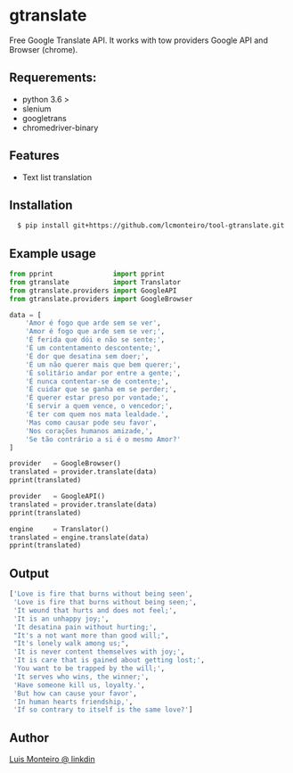 gtranslate
==========

Free Google Translate API. It works with tow providers Google API and Browser (chrome).


Requerements:
-------------
- python 3.6 > 
- slenium
- googletrans
- chromedriver-binary

Features
--------

- Text list translation

Installation
------------
``` sh
  $ pip install git+https://github.com/lcmonteiro/tool-gtranslate.git
```

Example usage
-------------
``` python
from pprint               import pprint
from gtranslate           import Translator
from gtranslate.providers import GoogleAPI
from gtranslate.providers import GoogleBrowser

data = [
    'Amor é fogo que arde sem se ver', 
    'Amor é fogo que arde sem se ver;', 
    'É ferida que dói e não se sente;', 
    'É um contentamento descontente;', 
    'É dor que desatina sem doer;', 
    'É um não querer mais que bem querer;', 
    'É solitário andar por entre a gente;', 
    'É nunca contentar-se de contente;', 
    'É cuidar que se ganha em se perder;', 
    'É querer estar preso por vontade;', 
    'É servir a quem vence, o vencedor;', 
    'É ter com quem nos mata lealdade.', 
    'Mas como causar pode seu favor', 
    'Nos corações humanos amizade,', 
    'Se tão contrário a si é o mesmo Amor?'
]

provider   = GoogleBrowser()
translated = provider.translate(data)
pprint(translated)

provider   = GoogleAPI()
translated = provider.translate(data)
pprint(translated)

engine     = Translator()
translated = engine.translate(data)
pprint(translated)
```
Output
------
``` python
['Love is fire that burns without being seen',
 'Love is fire that burns without being seen;',
 'It wound that hurts and does not feel;',
 'It is an unhappy joy;',
 'It desatina pain without hurting;',
 "It's a not want more than good will;",
 "It's lonely walk among us;",
 'It is never content themselves with joy;',
 'It is care that is gained about getting lost;',
 'You want to be trapped by the will;',
 'It serves who wins, the winner;',
 'Have someone kill us, loyalty.',
 'But how can cause your favor',
 'In human hearts friendship,',
 'If so contrary to itself is the same love?']
```

Author
------
[Luis Monteiro @ linkdin](<https://www.linkedin.com/in/luis-monteiro-918a3033/>)
